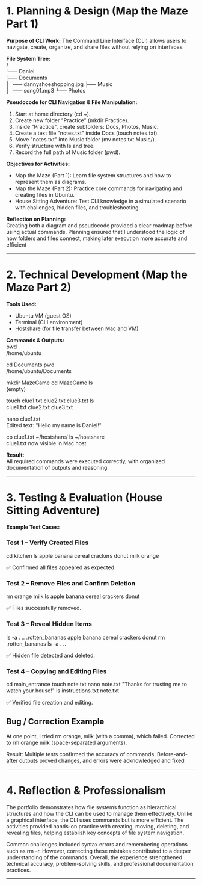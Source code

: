 # 1. Planning & Design (Map the Maze Part 1)

**Purpose of CLI Work:** 
The Command Line Interface (CLI) allows users to navigate, create, organize, and share files without relying on interfaces. 

**File System Tree:**  
/  
└── Daniel  
    ├── Documents  
    │   └── dannyshoeshopping.jpg
    ├── Music  
    │   └── song01.mp3 
    └── Photos

**Pseudocode for CLI Navigation & File Manipulation:**  
1. Start at home directory (cd ~).
2. Create new folder "Practice" (mkdir Practice).
3. Inside "Practice", create subfolders: Docs, Photos, Music.
4. Create a text file "notes.txt" inside Docs (touch notes.txt).
5. Move "notes.txt" into Music folder (mv notes.txt Music/).
6. Verify structure with ls and tree.
7. Record the full path of Music folder (pwd).

**Objectives for Activities:**  
- Map the Maze (Part 1): Learn file system structures and how to represent them as diagrams.
- Map the Maze (Part 2): Practice core commands for navigating and creating files in Ubuntu.
- House Sitting Adventure: Test CLI knowledge in a simulated scenario with challenges, hidden files, and troubleshooting.

**Reflection on Planning:**  
Creating both a diagram and pseudocode provided a clear roadmap before using actual commands. Planning ensured that I understood the logic of how folders and files connect, making later execution more accurate and efficient

---

# 2. Technical Development (Map the Maze Part 2)

**Tools Used:** 
- Ubuntu VM (guest OS)
- Terminal (CLI environment)
- Hostshare (for file transfer between Mac and VM)

**Commands & Outputs:**  
pwd
<br> /home/ubuntu

cd Documents
pwd
<br> /home/ubuntu/Documents

mkdir MazeGame
cd MazeGame
ls
<br> (empty)

touch clue1.txt clue2.txt clue3.txt
ls
<br> clue1.txt clue2.txt clue3.txt

nano clue1.txt
<br> Edited text: "Hello my name is Daniel!"

cp clue1.txt ~/hostshare/
ls ~/hostshare
<br> clue1.txt now visible in Mac host


**Result:**  
All required commands were executed correctly, with organized documentation of outputs and reasoning

---

# 3. Testing & Evaluation (House Sitting Adventure)

**Example Test Cases:** 
### Test 1 – Verify Created Files
cd kitchen
ls
 apple banana cereal crackers donut milk orange


✅ Confirmed all files appeared as expected.

### Test 2 – Remove Files and Confirm Deletion
rm orange milk
ls
 apple banana cereal crackers donut


✅ Files successfully removed.

### Test 3 – Reveal Hidden Items
ls -a
 . .. .rotten_bananas apple banana cereal crackers donut
rm .rotten_bananas
ls -a
 . ..


✅ Hidden file detected and deleted.

### Test 4 – Copying and Editing Files
cd main_entrance
touch note.txt
nano note.txt
 "Thanks for trusting me to watch your house!"
ls
 instructions.txt note.txt


✅ Verified file creation and editing.

## Bug / Correction Example

At one point, I tried rm orange, milk (with a comma), which failed. Corrected to rm orange milk (space-separated arguments).

Result:
Multiple tests confirmed the accuracy of commands. Before-and-after outputs proved changes, and errors were acknowledged and fixed

---

# 4. Reflection & Professionalism
The portfolio demonstrates how file systems function as hierarchical structures and how the CLI can be used to manage them effectively. Unlike a graphical interface, the CLI uses commands but is more efficient. The activities provided hands-on practice with creating, moving, deleting, and revealing files, helping establish key concepts of file system navigation.

Common challenges included syntax errors and remembering operations such as rm -r. However, correcting these mistakes contributed to a deeper understanding of the commands. Overall, the experience strengthened technical accuracy, problem-solving skills, and professional documentation practices.

---
